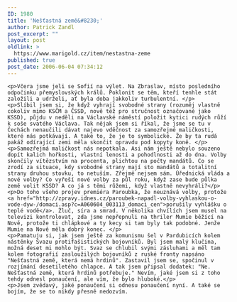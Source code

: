 ```yaml
---
ID: 1980
title: 'Nešťastná země&#8230;'
author: Patrick Zandl
post_excerpt: ""
layout: post
oldlink: >
  https://www.marigold.cz/item/nestastna-zeme
published: true
post_date: 2006-06-04 07:34:12
---
```

	<p>Včera jsme jeli se Sofií na výlet. Na Zbraslav, místo posledního odpočinku přemyslovských králů. Poklonit se těm, kteří tenhle stát založili a udrželi, ať byla doba jakkoliv turbulentní. </p>
	<p>Slíbil jsem si, že když vyhrají svobodné strany (rozuměj vlastně cokoliv mimo KSČM a ČSSD, nově též pro stručnost označované jako KSSD), půjdu v neděli na Václavské náměstí položit kytici rudých růží k soše svatého Václava. Tak nějak jsem si říkal, že jsme se tu v Čechách nenaučili dávat najevo vděčnost za samozřejmé maličkosti, které nás potkávají. A také to, že je to symbolické. Že by ta rudá pakáž odírající zemi měla skončit opravdu pod kopyty koně. </p>
	<p>Samozřejmá maličkost nás nepotkala. Asi nám ještě nebylo souzeno dopít kalich hořkosti, vlastní lenosti a pohodlnosti až do dna. Volby skončily vítězstvím na procenta, plichtou na počty mandátů. Co se zrodí za situace, kdy svobodné strany mají sto mandátů a totalitní strany druhou stovku, to netuším. Zřejmě nejsem sám. Úřednická vláda a nové volby? Co vyřeší nové volby za půl roku, když zase bude půlka země volit KSSD? A co já s těmi růžemi, když vlastně nevyhráli?</p>
	<p>Do toho všeho projev premiéra Paroubka, že neuznává volby, protože <a href="http://zpravy.idnes.cz/paroubek-napadl-volby-vyhlaskou-o-vode-dyw-/domaci.asp?c=A060604_003113_domaci_cen">porušily vyhlášku o teplé vodě</a>. Žluč, síra a smrad. V několika chvílích jsem musel na televizi kontrolovat, zda jsme nepřepnuli na thriler Mumie běžící na Nově, protože ti chlápkové a ty kecy si tam byly tak podobné. Jenže Mumie na Nově měla dobrý konec. </p>
	<p>Pamatuju si, jak jsem ještě za komunismu šel v Pardubicích kolem nástěnky Svazu protifašistických bojovníků. Byl jsem malý klučina, možná deset mi mohlo být. Svaz se chlubil svými zásluhami a měl tam kolem fotografií zasloužilých bojovníků z ruské fronty napsáno "Nešťastná země, která nemá hrdinů". Zastavil jsem se, spočinul v rozjímání desetiletého chlapce. A tak jsem připsal dodatek: "Ne. Nešťastná země, která hrdinů potřebuje." Nevím, jaké jsem si z toho tehdy odnesl ponaučení, ale vím, že bylo hluboké.</p>
	<p>Jsem zvědavý, jaké ponaučení si odnesu ponaučení nyní. A také se bojím, že se to nikdy přesně nedozvím.
</p>